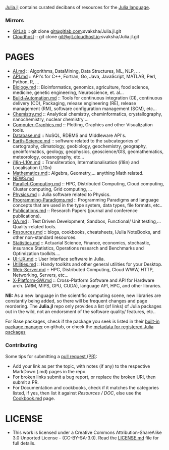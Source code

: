[Julia.jl](http://svaksha.github.io/Julia.jl) contains curated decibans of resources for the [Julia language](https://github.com/JuliaLang).

### Mirrors
- [GitLab](https://gitlab.com/svaksha/Julia.jl) :: git clone git@gitlab.com:svaksha/Julia.jl.git 
- [Cloudhost](https://git.cloudhost.io/svaksha/Julia.jl) :: git clone git@git.cloudhost.io:svaksha/Julia.jl.git

# PAGES
- [AI.md](https://github.com/svaksha/Julia.jl/blob/master/AI.md) :: Algorithms, DataMining, Data Structures, ML, NLP, ...
- [API.md](https://github.com/svaksha/Julia.jl/blob/master/API.md) :: API's for C++, Fortran, Go, Java, JavaScript, MATLAB, Perl, Python, R, ...
- [Biology.md](https://github.com/svaksha/Julia.jl/blob/master/Biology.md) :: Bioinformatics, genomics, agriculture, food science, medicine, genetic engineering, Neuroscience, et. al...
- [Build-Automation.md](https://github.com/svaksha/Julia.jl/blob/master/Build-Automation.md) :: Tools for continuous integration (CI),  continuous delivery (CD), Packaging, release engineering (RE), release management (RM), software configuration management (SCM), etc...
- [Chemistry.md](https://github.com/svaksha/Julia.jl/blob/master/Chemistry.md) :: Analytical chemistry, cheminformatics, crystallography, nanochemistry, nuclear chemistry ...
- [Computer-Graphics.md](https://github.com/svaksha/Julia.jl/blob/master/Computer-Graphics.md) :: Plotting, Graphics and other Visualization tools.
- [Database.md](https://github.com/svaksha/Julia.jl/blob/master/Database.md) :: NoSQL, RDBMS and Middleware API's.
- [Earth-Science.md](https://github.com/svaksha/Julia.jl/blob/master/Earth-Science.md) :: software related to the subcategories of cartography, climatology, geobiology, geochemistry, geography, geoinformatics, geology‎, geophysics‎, geoscience/GIS, geomathematics, meteorology, oceanography, etc...
- [i18n-L10n.md](https://github.com/svaksha/Julia.jl/blob/master/i18n-L10n.md) :: Transliteration, Internationalisation (i18n) and Localisation (L10n)
- [Mathematics.md](https://github.com/svaksha/Julia.jl/blob/master/Mathematics.md):: Algebra, Geometry,... anything Math related.
- [NEWS.md](https://github.com/svaksha/Julia.jl/blob/master/NEWS.md)
- [Parallel-Computing.md](https://github.com/svaksha/Julia.jl/blob/master/Parallel-Computing.md) :: HPC, Distributed Computing, Cloud computing, Cluster computing, Grid computing, ...
- [Physics.md](https://github.com/svaksha/Julia.jl/blob/master/Physics.md) :: Julia software related to Physics.
- [Programming-Paradigms.md](https://github.com/svaksha/Julia.jl/blob/master/Programming-Paradigms.md) :: Programming Paradigms and language concepts that are used in the type system, data types, file formats, etc..
- [Publications.md](https://github.com/svaksha/Julia.jl/blob/master/Publications.md) :: Research Papers (journal and conference publications).
- [QA.md](https://github.com/svaksha/Julia.jl/blob/master/QA.md) :: Test Driven Development, Sandbox, Functional/ Unit testing,... Quality-related tools.
- [Resources.md](https://github.com/svaksha/Julia.jl/blob/master/Resources.md) :: blogs, cookbooks, cheatsheets, IJulia NoteBooks, and other non-standard resources.
- [Statistics.md](https://github.com/svaksha/Julia.jl/blob/master/Statistics.md) :: Actuarial Science, Finance, economics, stochastic, insurance Statistics, Operations research and Benchmarks and Optimization toolkits....
- [UI-UX.md](https://github.com/svaksha/Julia.jl/blob/master/UI-UX.md) :: User Interface software in Julia.
- [Utilities.md](https://github.com/svaksha/Julia.jl/blob/master/Utilities.md) :: Handy toolkits and other general utilities for your Desktop.
- [Web-Server.md](https://github.com/svaksha/Julia.jl/blob/master/Web-Server.md) :: HPC, Distributed Computing, Cloud  WWW, HTTP, Networking, Servers, etc... 
- [X-Platform-SW.md](https://github.com/svaksha/Julia.jl/blob/master/X-Platform-SW.md) :: Cross-Platform Software and API for Hardware arch. (ARM, MIPS, GPU, CUDA), language API, HPC, and other libraries.


**NB:** As a new language in the scientific computing scene, new libraries are constantly being added, so there will be frequent changes and page reordering. The **Julia.jl** repo only provides a list (of links) of Julia packages out in the wild, not an endorsment of the software quality/ features, etc.. 

For Base packages, check if the package you seek is listed in their [built-in package manager](https://github.com/JuliaLang/METADATA.jl) on github, or check the [metadata for registered Julia packages](http://docs.julialang.org/en/latest/packages/packagelist/)


### Contributing
Some tips for submitting a [pull request (PR)](https://github.com/svaksha/Julia.jl/pulls):
- Add your link as per the topic, with notes (if any) to the respective MarkDown (.md) pages in the repo.
- For broken links submit a bug report, or replace the broken URI, then submit a PR.
- For Documentation and cookbooks, check if it matches the categories listed, if yes, then list it against *Resources / DOC*, else use the [Cookbook.md](https://github.com/svaksha/Julia.jl/blob/master/Cookbook.md) page.


# LICENSE 
- This work is licensed under a Creative Commons Attribution-ShareAlike 3.0 Unported License - (CC-BY-SA-3.0). Read the [LICENSE.md](https://github.com/svaksha/Julia.jl/blob/master/LICENSE.md) file for full details.
